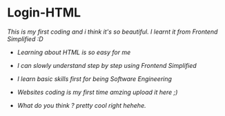 # Login-HTML
<div>
<i>This is my first coding and i think it's so beautiful. I learnt it from Frontend Simplified :D<i/>

- Learning about HTML is so easy for me

- I can slowly understand step by step using Frontend Simplified

- I learn basic skills first for being Software Engineering

- Websites coding is my first time amzing upload it here ;)

- What do you think ? pretty cool right hehehe. 

